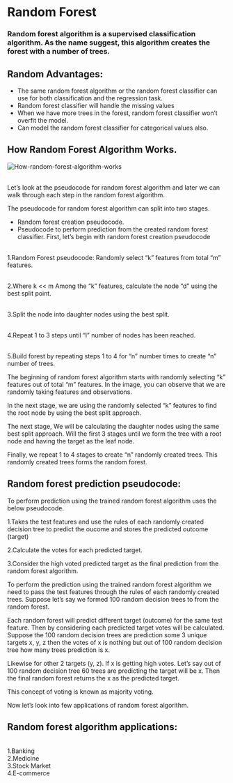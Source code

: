 # Random Forest 
### Random forest algorithm is a supervised classification algorithm. As the name suggest, this algorithm creates the forest with a number of trees.
## Random Advantages:
 * The same random forest algorithm or the random forest classifier can use for both classification and the regression task.
 * Random forest classifier will handle the missing values
 * When we have more trees in the forest, random forest classifier won’t overfit the model.
 * Can model the random forest classifier for categorical values also.
 ## How Random Forest Algorithm Works.
 

![How-random-forest-algorithm-works](https://user-images.githubusercontent.com/49519213/70375694-24209c00-1901-11ea-96c4-b1a3e32be999.jpg)


<br>Let’s look at the pseudocode for random forest algorithm and later we can walk through each step in the random forest algorithm.

The pseudocode for random forest algorithm can split into two stages.

* Random forest creation pseudocode.
* Pseudocode to perform prediction from the created random forest classifier.
First, let’s begin with random forest creation pseudocode

<br> 1.Random Forest pseudocode:
    Randomly select “k” features from total “m” features.

<br> 2.Where k << m
     Among the “k” features, calculate the node “d” using the best split point.

<br> 3.Split the node into daughter nodes using the best split.

<br> 4.Repeat 1 to 3 steps until “l” number of nodes has been reached.

<br> 5.Build forest by repeating steps 1 to 4 for “n” number times to create “n” number of trees.

The beginning of random forest algorithm starts with randomly selecting “k” features out of total “m” features. In the image, you can observe that we are randomly taking features and observations.

In the next stage, we are using the randomly selected “k” features to find the root node by using the best split approach.

The next stage, We will be calculating the daughter nodes using the same best split approach. Will the first 3 stages until we form the tree with a root node and having the target as the leaf node.

Finally, we repeat 1 to 4 stages to create “n” randomly created trees. This randomly created trees forms the random forest.

## Random forest prediction pseudocode:
To perform prediction using the trained random forest algorithm uses the below pseudocode.

1.Takes the test features and use the rules of each randomly created decision tree to predict the oucome and stores the predicted outcome (target)

2.Calculate the votes for each predicted target.

3.Consider the high voted predicted target as the final prediction from the random forest algorithm.

To perform the prediction using the trained random forest algorithm we need to pass the test features through the rules of each randomly created trees. Suppose let’s say we formed 100 random decision trees to from the random forest.

Each random forest will predict different target (outcome) for the same test feature. Then by considering each predicted target votes will be calculated. Suppose the 100 random decision trees are prediction some 3 unique targets x, y, z then the votes of x is nothing but out of 100 random decision tree how many trees prediction is x.

Likewise for other 2 targets (y, z). If x is getting high votes. Let’s say out of 100 random decision tree 60 trees are predicting the target will be x. Then the final random forest returns the x as the predicted target.

This concept of voting is known as majority voting.

Now let’s look into few applications of random forest algorithm.

## Random forest algorithm applications:
<br>1.Banking
<br>2.Medicine
<br>3.Stock Market
<br>4.E-commerce

